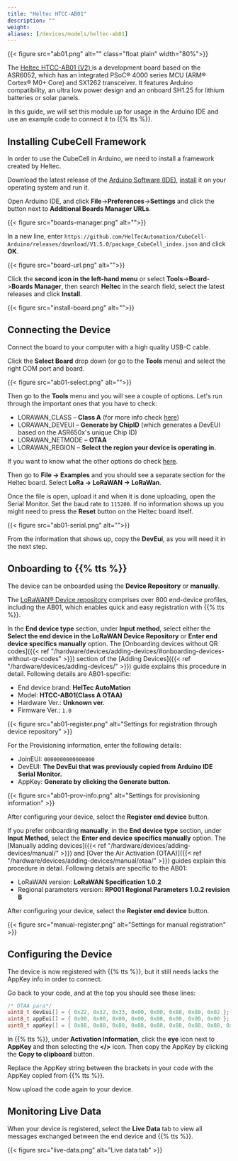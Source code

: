 ```yaml
---
title: "Heltec HTCC-AB01"
description: ""
weight:
aliases: [/devices/models/heltec-ab01]
---
```


{{< figure src="ab01.png" alt="" class="float plain" width="80%">}}

The [Heltec HTCC-AB01 (V2) ](https://heltec.org/project/htcc-ab01-v2/) is a development board based on the ASR6052, which has an integrated PSoC® 4000 series MCU (ARM® Cortex® M0+ Core) and SX1262 transceiver. It features Arduino compatibility, an ultra low power design and an onboard SH1.25 for lithium batteries or solar panels.

In this guide, we will set this module up for usage in the Arduino IDE and use an example code to connect it to {{% tts %}}.

<!--more-->

## Installing CubeCell Framework

In order to use the CubeCell in Arduino, we need to install a framework created by Heltec.

Download the latest release of the [Arduino Software (IDE)](https://www.arduino.cc/en/Main/Software), [install](https://www.arduino.cc/en/Guide) it on your operating system and run it.

Open Arduino IDE, and click **File**->**Preferences**->**Settings** and click the button next to **Additional Boards Manager URLs**.

{{< figure src="boards-manager.png" alt="">}}

In a new line, enter `https://github.com/HelTecAutomation/CubeCell-Arduino/releases/download/V1.5.0/package_CubeCell_index.json` and click **OK**.

{{< figure src="board-url.png" alt="">}}

Click the **second icon in the left-hand menu** or select **Tools**->**Board**->**Boards Manager**, then search **Heltec** in the search field, select the latest releases and click **Install**.

{{< figure src="install-board.png" alt="">}}

## Connecting the Device

Connect the board to your computer with a high quality USB-C cable.

Click the **Select Board** drop down (or go to the **Tools** menu) and select the right COM port and board.

{{< figure src="ab01-select.png" alt="">}}

Then go to the **Tools** menu and you will see a couple of options. Let's run through the important ones that you have to check:

- LORAWAN_CLASS – **Class A** (for more info check [here](https://www.thethingsnetwork.org/docs/lorawan/classes/))
- LORAWAN_DEVEUI – **Generate by ChipID** (which generates a DevEUI based on the ASR650x's unique Chip ID)
- LORAWAN_NETMODE – **OTAA**
- LORAWAN_REGION – **Select the region your device is operating in.**

If you want to know what the other options do check [here](https://docs.heltec.org/en/node/asr650x/asr650x_general_docs/running_sample.html#correctly-config-the-tools-menu).

Then go to **File -> Examples** and you should see a separate section for the Heltec board. Select **LoRa -> LoRaWAN -> LoRaWan**.

Once the file is open, upload it and when it is done uploading, open the Serial Monitor. Set the baud rate to `115200`. If no information shows up you might need to press the **Reset** button on the Heltec board itself.

{{< figure src="ab01-serial.png" alt="">}}

From the information that shows up, copy the **DevEui**, as you will need it in the next step.

## Onboarding to {{% tts %}}

The device can be onboarded using the **Device Repository** or **manually**.

The [LoRaWAN® Device repository](https://github.com/TheThingsNetwork/lorawan-devices) comprises over 800 end-device profiles, including the AB01, which enables quick and easy registration with {{% tts %}}.

In the **End device type** section, under **Input method**, select either the **Select the end device in the LoRaWAN Device Repository** or **Enter end device specifics manually** option. The [Onboarding devices without QR codes]({{< ref "/hardware/devices/adding-devices/#onboarding-devices-without-qr-codes" >}}) section of the [Adding Devices]({{< ref "/hardware/devices/adding-devices/" >}}) guide explains this procedure in detail. Following details are AB01-specific:

- End device brand: **HelTec AutoMation**
- Model: **HTCC-AB01(Class A OTAA)**
- Hardware Ver.: **Unknown ver.**
- Firmware Ver.: `1.0`

{{< figure src="ab01-register.png" alt="Settings for registration through device repository" >}}

For the Provisioning information, enter the following details:

- JoinEUI: `0000000000000000`
- DevEUI: **The DevEui that was previously copied from Arduino IDE Serial Monitor.**
- AppKey: **Generate by clicking the Generate button.**

{{< figure src="ab01-prov-info.png" alt="Settings for provisioning information" >}}

After configuring your device, select the **Register end device** button.

If you prefer onboarding **manually**, in the **End device type** section, under **Input Method**, select the **Enter end device specifics manually** option. The [Manually adding devices]({{< ref "/hardware/devices/adding-devices/manual/" >}}) and [Over the Air Activation (OTAA)]({{< ref "/hardware/devices/adding-devices/manual/otaa/" >}}) guides explain this procedure in detail. Following details are specific to the AB01:

- LoRaWAN version: **LoRaWAN Specification 1.0.2**
- Regional parameters version: **RP001 Regional Parameters 1.0.2 revision B**

After configuring your device, select the **Register end device** button.

{{< figure src="manual-register.png" alt="Settings for manual registration" >}}

## Configuring the Device

The device is now registered with {{% tts %}}, but it still needs lacks the AppKey info in order to connect.

Go back to your code, and at the top you should see these lines:

```cpp
/* OTAA para*/
uint8_t devEui[] = { 0x22, 0x32, 0x33, 0x00, 0x00, 0x88, 0x88, 0x02 };
uint8_t appEui[] = { 0x00, 0x00, 0x00, 0x00, 0x00, 0x00, 0x00, 0x00 };
uint8_t appKey[] = { 0x88, 0x88, 0x88, 0x88, 0x88, 0x88, 0x88, 0x88, 0x88, 0x88, 0x88, 0x88, 0x88, 0x88, 0x66, 0x01 };
```

In {{% tts %}}, under **Activation Information**, click the **eye** icon next to **AppKey** and then selecting the **</>** icon. Then copy the AppKey by clicking the **Copy to clipboard** button.

Replace the AppKey string between the brackets in your code with the AppKey copied from {{% tts %}}.

Now upload the code again to your device.

## Monitoring Live Data

When your device is registered, select the **Live Data** tab to view all messages exchanged between the end device and {{% tts %}}.

{{< figure src="live-data.png" alt="Live data tab" >}}
